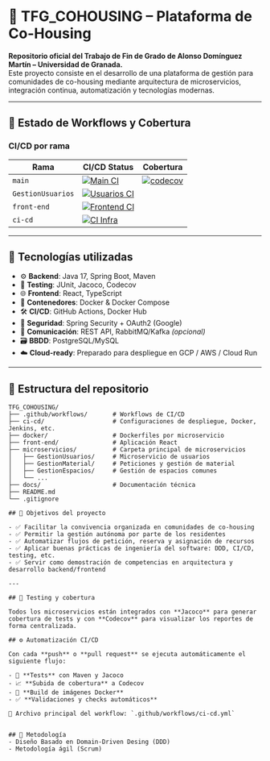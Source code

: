 # 🏡 TFG_COHOUSING – Plataforma de Co-Housing

**Repositorio oficial del Trabajo de Fin de Grado de Alonso Domínguez Martín – Universidad de Granada.**  
Este proyecto consiste en el desarrollo de una plataforma de gestión para comunidades de co-housing mediante arquitectura de microservicios, integración continua, automatización y tecnologías modernas.

---

## 🚧 Estado de Workflows y Cobertura

### CI/CD por rama

| Rama | CI/CD Status | Cobertura |
|------|--------------|-----------|
| `main` | [![Main CI](https://github.com/alonsodm12/TFG_COHOUSING/actions/workflows/ci-cd.yml/badge.svg?branch=main)](https://github.com/alonsodm12/TFG_COHOUSING/actions/workflows/ci-cd.yml) | [![codecov](https://codecov.io/gh/alonsodm12/TFG_COHOUSING/branch/main/graph/badge.svg?token=BEeK9qXuVn)](https://codecov.io/gh/alonsodm12/TFG_COHOUSING) |
| `GestionUsuarios` | [![Usuarios CI](https://github.com/alonsodm12/TFG_COHOUSING/actions/workflows/ci-cd.yml/badge.svg?branch=GestionUsuarios)](https://github.com/alonsodm12/TFG_COHOUSING/actions/workflows/ci-cd.yml) | |
| `front-end` | [![Frontend CI](https://github.com/alonsodm12/TFG_COHOUSING/actions/workflows/ci-cd.yml/badge.svg?branch=front-end)](https://github.com/alonsodm12/TFG_COHOUSING/actions/workflows/ci-cd.yml) | |
| `ci-cd` | [![CI Infra](https://github.com/alonsodm12/TFG_COHOUSING/actions/workflows/ci-cd.yml/badge.svg?branch=ci-cd)](https://github.com/alonsodm12/TFG_COHOUSING/actions/workflows/ci-cd.yml) | |

---

## 🔧 Tecnologías utilizadas

- ⚙️ **Backend**: Java 17, Spring Boot, Maven  
- 🧪 **Testing**: JUnit, Jacoco, Codecov  
- 🌐 **Frontend**: React, TypeScript  
- 🐳 **Contenedores**: Docker & Docker Compose  
- 🛠️ **CI/CD**: GitHub Actions, Docker Hub  
- 🔐 **Seguridad**: Spring Security + OAuth2 (Google)  
- 📡 **Comunicación**: REST API, RabbitMQ/Kafka *(opcional)*  
- 🗃️ **BBDD**: PostgreSQL/MySQL  
- ☁️ **Cloud-ready**: Preparado para despliegue en GCP / AWS / Cloud Run  

---

## 🧱 Estructura del repositorio

```plaintext
TFG_COHOUSING/
├── .github/workflows/       # Workflows de CI/CD
├── ci-cd/                   # Configuraciones de despliegue, Docker, Jenkins, etc.
├── docker/                  # Dockerfiles por microservicio
├── front-end/               # Aplicación React
├── microservicios/          # Carpeta principal de microservicios
│   ├── GestionUsuarios/     # Microservicio de usuarios
│   ├── GestionMaterial/     # Peticiones y gestión de material
│   ├── GestionEspacios/     # Gestión de espacios comunes
│   └── ...
├── docs/                    # Documentación técnica
├── README.md
└── .gitignore

## 🎯 Objetivos del proyecto

- ✅ Facilitar la convivencia organizada en comunidades de co-housing  
- ✅ Permitir la gestión autónoma por parte de los residentes  
- ✅ Automatizar flujos de petición, reserva y asignación de recursos  
- ✅ Aplicar buenas prácticas de ingeniería del software: DDD, CI/CD, testing, etc.  
- ✅ Servir como demostración de competencias en arquitectura y desarrollo backend/frontend  

---

## 🧪 Testing y cobertura

Todos los microservicios están integrados con **Jacoco** para generar cobertura de tests y con **Codecov** para visualizar los reportes de forma centralizada.

## ⚙️ Automatización CI/CD

Con cada **push** o **pull request** se ejecuta automáticamente el siguiente flujo:

- 🧪 **Tests** con Maven y Jacoco  
- 📈 **Subida de cobertura** a Codecov  
- 🐳 **Build de imágenes Docker**  
- ✅ **Validaciones y checks automáticos**  

🔧 Archivo principal del workflow: `.github/workflows/ci-cd.yml`


## 🧠 Metodología
- Diseño Basado en Domain-Driven Desing (DDD)
- Metodología ágil (Scrum)

